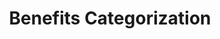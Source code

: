 ---
layout: default
title: Benefits Categorization
parent: Archimate Blueprints
grand_parent: Blueprint Templates
nav_order: 12
---